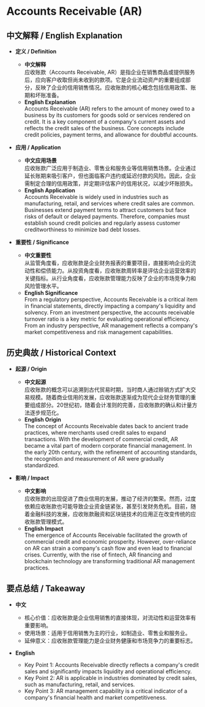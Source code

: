 # Accounts Receivable (AR)

## 中文解释 / English Explanation

* **定义 / Definition**  
  - **中文解释**  
    应收账款（Accounts Receivable, AR）是指企业在销售商品或提供服务后，应向客户收取但尚未收到的款项。它是企业流动资产的重要组成部分，反映了企业的信用销售情况。应收账款的核心概念包括信用政策、账期和坏账准备。  
  - **English Explanation**  
    Accounts Receivable (AR) refers to the amount of money owed to a business by its customers for goods sold or services rendered on credit. It is a key component of a company's current assets and reflects the credit sales of the business. Core concepts include credit policies, payment terms, and allowance for doubtful accounts.

* **应用 / Application**  
  - **中文应用场景**  
    应收账款广泛应用于制造业、零售业和服务业等信用销售场景。企业通过延长账期来吸引客户，但也面临客户违约或延迟付款的风险。因此，企业需制定合理的信用政策，并定期评估客户的信用状况，以减少坏账损失。  
  - **English Application**  
    Accounts Receivable is widely used in industries such as manufacturing, retail, and services where credit sales are common. Businesses extend payment terms to attract customers but face risks of default or delayed payments. Therefore, companies must establish sound credit policies and regularly assess customer creditworthiness to minimize bad debt losses.

* **重要性 / Significance**  
  - **中文重要性**  
    从监管角度看，应收账款是企业财务报表的重要项目，直接影响企业的流动性和偿债能力。从投资角度看，应收账款周转率是评估企业运营效率的关键指标。从行业角度看，应收账款管理能力反映了企业的市场竞争力和风险管理水平。  
  - **English Significance**  
    From a regulatory perspective, Accounts Receivable is a critical item in financial statements, directly impacting a company's liquidity and solvency. From an investment perspective, the accounts receivable turnover ratio is a key metric for evaluating operational efficiency. From an industry perspective, AR management reflects a company's market competitiveness and risk management capabilities.

## 历史典故 / Historical Context

* **起源 / Origin**  
  - **中文起源**  
    应收账款的概念可以追溯到古代贸易时期，当时商人通过赊销方式扩大交易规模。随着商业信用的发展，应收账款逐渐成为现代企业财务管理的重要组成部分。20世纪初，随着会计准则的完善，应收账款的确认和计量方法逐步规范化。  
  - **English Origin**  
    The concept of Accounts Receivable dates back to ancient trade practices, where merchants used credit sales to expand transactions. With the development of commercial credit, AR became a vital part of modern corporate financial management. In the early 20th century, with the refinement of accounting standards, the recognition and measurement of AR were gradually standardized.

* **影响 / Impact**  
  - **中文影响**  
    应收账款的出现促进了商业信用的发展，推动了经济的繁荣。然而，过度依赖应收账款也可能导致企业资金链紧张，甚至引发财务危机。目前，随着金融科技的发展，应收账款融资和区块链技术的应用正在改变传统的应收账款管理模式。  
  - **English Impact**  
    The emergence of Accounts Receivable facilitated the growth of commercial credit and economic prosperity. However, over-reliance on AR can strain a company's cash flow and even lead to financial crises. Currently, with the rise of fintech, AR financing and blockchain technology are transforming traditional AR management practices.

## 要点总结 / Takeaway

* **中文**  
  - 核心价值：应收账款是企业信用销售的直接体现，对流动性和运营效率有重要影响。  
  - 使用场景：适用于信用销售为主的行业，如制造业、零售业和服务业。  
  - 延伸意义：应收账款管理能力是企业财务健康和市场竞争力的重要标志。  

* **English**  
  - Key Point 1: Accounts Receivable directly reflects a company's credit sales and significantly impacts liquidity and operational efficiency.  
  - Key Point 2: AR is applicable in industries dominated by credit sales, such as manufacturing, retail, and services.  
  - Key Point 3: AR management capability is a critical indicator of a company's financial health and market competitiveness.